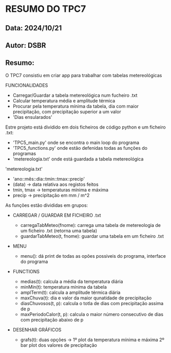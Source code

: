 # RESUMO DO TPC7
## Data: 2024/10/21
## Autor: DSBR

## Resumo:

O TPC7 consistiu em criar app para trabalhar com tabelas metereológicas

FUNCIONALIDADES
* Carregar/Guardar a tabela metereológica num fucheiro .txt
* Calcular temperatura média e amplitude térmica
* Procurar pela temperatura mínima da tabela, dia com maior precipitação, com precipitação superior a um valor
* 'Dias ensularados'

Estre projeto está dividido em dois ficheiros de código python e um ficheiro .txt:
* 'TPC5_main.py' onde se encontra o main loop do programa
* 'TPC5_functions.py' onde estão defenidas todas as funções do programas
* 'metereologia.txt' onde está guardada a tabela metereológica


'metereologia.txt'
* 'ano::mês::dia::tmin::tmax::precip'
* (data) -> data relativa aos registos feitos
* tmin, tmax -> temperaturas mínima e máxima
* precip -> precipitação em mm / m^2


As funções estão divididas em grupos:
* CARREGAR / GUARDAR EM FICHEIRO .txt
    - carregaTabMeteo(fnome): carrega uma tabela de metereologia de um ficheiro .txt (retorna uma tabela)
    - guardarTabMeteo(t, fnome): guardar uma tabela em um ficheiro .txt

* MENU
    - menu(): dá print de todas as opões possiveis do programa, interface do programa

* FUNCTIONS
    - medias(t): calcula a média da temperatura diária
    - minMin(t): temperatura mínima da tabela
    - amplTerm(t): calcula a amplitude térmica diária
    - maxChuva(t): dia e valor da maior qunatidade de precipitação
    - diasChuvosos(t, p): calcula o totla de dias com precipitação assima de p
    - maxPeriodoCalor(t, p): calcula o maior número consecutivo de dias com precipitação abaixo de p

* DESENHAR GRÁFICOS
    - grafs(t): duas opções -> 1º plot da temperatura mínima e máxima 2º bar plot dos valores de precipitação

